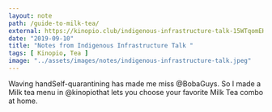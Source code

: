 ```yaml
---
layout: note
path: /guide-to-milk-tea/
external: https://kinopio.club/indigenous-infrastructure-talk-15WTqomEHnSLoubGlFs2s
date: "2019-09-10"
title: "Notes from Indigenous Infrastructure Talk "
tags: [ Kinopio, Tea ]
image: "../assets/images/notes/indigenous-infrastructure-talk.jpeg"
---
```


Waving handSelf-quarantining has made me miss @BobaGuys. So I made a Milk tea menu in @kinopiothat lets you choose your favorite Milk Tea combo at home.
